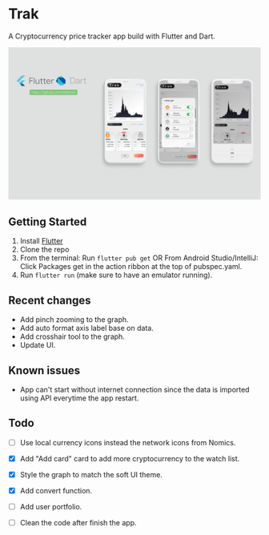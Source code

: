 # Trak

A Cryptocurrency price tracker app build with Flutter and Dart.

![](images/image.png)

## Getting Started

1. Install [Flutter](https://flutter.io)
2. Clone the repo
3. From the terminal: Run `flutter pub get` OR 
   From Android Studio/IntelliJ: Click Packages get in the action ribbon at the top of pubspec.yaml.
4. Run `flutter run` (make sure to have an emulator running).

## Recent changes
- Add pinch zooming to the graph.
- Add auto format axis label base on data.
- Add crosshair tool to the graph.
- Update UI.

## Known issues
- App can't start without internet connection since the data is imported using API everytime the app restart.

## Todo

- [ ] Use local currency icons instead the network icons from Nomics. <removed>
- [x] Add "Add card" card to add more cryptocurrency to the watch list.
- [x] Style the graph to match the soft UI theme.
- [x] Add convert function.
- [ ] Add user portfolio.
- [ ] Clean the code after finish the app. 


